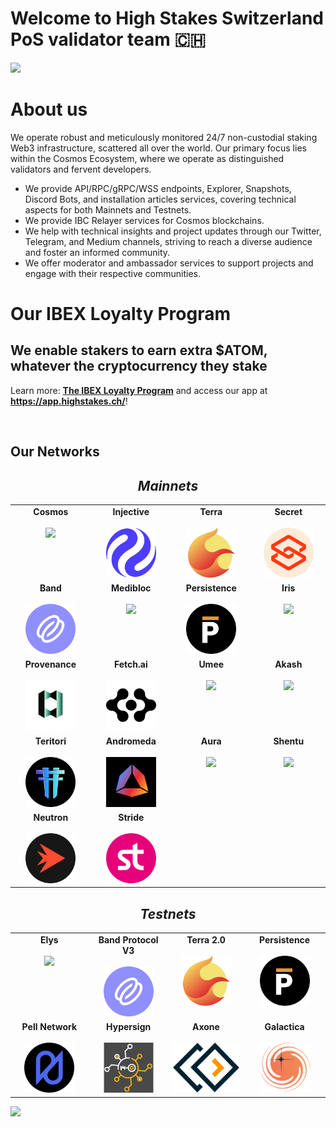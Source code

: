 # Welcome to High Stakes Switzerland PoS validator team 🇨🇭

<img src="https://github.com/HighStakesSwitzerland/.github/assets/88625257/24afd6ba-0e4c-4f4e-ab0c-66b57d173100" style="display: inline-block; margin: 0 auto; max-width: 200px">


# About us

We operate robust and meticulously monitored 24/7 non-custodial staking Web3 infrastructure, scattered all over the world.
Our primary focus lies within the Cosmos Ecosystem, where we operate as distinguished validators and fervent developers.

- We provide API/RPC/gRPC/WSS endpoints, Explorer, Snapshots, Discord Bots, and installation articles services, covering technical aspects for both Mainnets and Testnets.
- We provide IBC Relayer services for Cosmos blockchains.
- We help with technical insights and project updates through our Twitter, Telegram, and Medium channels, striving to reach a diverse audience and foster an informed community.
- We offer moderator and ambassador services to support projects and engage with their respective communities.


# Our IBEX Loyalty Program

## We enable stakers to earn extra $ATOM, whatever the cryptocurrency they stake

Learn more: <b><a href="https://highstakes.ch/earn-ibex/" target="_blank">The IBEX Loyalty Program</a></b> and access our app at <b><a href="https://app.highstakes.ch/" target="_blank">https://app.highstakes.ch/</a></b>!

<br/>

## Our Networks

<div align="center">
  <div>
    <h2><i>
      Mainnets
    </i></h2>
  </div>
</div>

<table width="400px" align="center">
  <tbody>
  <tr valign="top">
    <td width="130px" align="center">
      <span><strong>Cosmos</strong></span><br><br />
      <a href="https://wallet.keplr.app/chains/cosmos-hub?modal=validator&chain=cosmoshub-4&validator_address=cosmosvaloper1yh089p0cre4nhpdqw35uzde5amg3qzexkeggdn" target="_blank" rel="noopener noreferrer">
        <img height="80px" src="https://raw.githubusercontent.com/cosmos/chain-registry/master/cosmoshub/images/atom.svg">
      </a>
    </td>
    <td width="130px" align="center">
      <span><strong>Injective</strong></span><br><br />
      <a href="https://wallet.keplr.app/chains/injective?modal=validator&chain=injective-1&validator_address=injvaloper1f2kdg34689x93cvw2y59z7y46dvz2fk8lhddfz" target="_blank" rel="noopener noreferrer">
        <img height="80px" src="https://raw.githubusercontent.com/cosmos/chain-registry/master/injective/images/inj.svg">
      </a>
    </td>
    <td width="130px" align="center">
      <span><strong>Terra</strong></span><br><br />
      <a href="https://restake.highstakes.ch/terra2/terravaloper1pgyelqv0hwjavgf6vhdm4e4pt766wfxxczu20l" target="_blank" rel="noopener noreferrer">
        <img height="80px" src="https://raw.githubusercontent.com/cosmos/chain-registry/master/terra2/images/luna.svg">
      </a>
    </td>
    <td width="130px" align="center">
      <span><strong>Secret</strong></span><br><br />
      <a href="https://wallet.keplr.app/chains/secret-network?modal=validator&chain=secret-4&validator_address=secretvaloper1jgx4pn3acae9esq5zha5ym3kzhq6x60frjwkrp" target="_blank" rel="noopener noreferrer">
        <img height="80px" src="https://raw.githubusercontent.com/cosmos/chain-registry/master/secretnetwork/images/scrt.svg">
      </a>
    </td>
    </tr>
  <tr valign="top">
    <td width="130px" align="center">
      <span><strong>Band</strong></span><br><br />
      <a href="https://restake.highstakes.ch/bandchain/bandvaloper1uytng9pl50mtedmsdrzanvy8vgxttvysw59ugd" target="_blank" rel="noopener noreferrer">
        <img height="80px" src="https://raw.githubusercontent.com/cosmos/chain-registry/master/bandchain/images/band.svg">
      </a>
    </td>
    <td width="130px" align="center">
      <span><strong>Medibloc</strong></span><br><br />
      <a href="https://restake.highstakes.ch/panacea/panaceavaloper168nzml66rvh8ay93j63jptn6l9yqnk7k8r5fgd" target="_blank" rel="noopener noreferrer">
        <img height="80px" src="https://raw.githubusercontent.com/cosmos/chain-registry/master/panacea/images/med.svg">
      </a>
    </td>
    <td width="130px" align="center">
      <span><strong>Persistence</strong></span><br><br />
      <a href="https://wallet.keplr.app/chains/persistence?modal=validator&chain=core-1&validator_address=persistencevaloper1yvcrahdpctyg77l67cnnhqf4ef5j8kanq8jeqv" target="_blank" rel="noopener noreferrer">
        <img height="80px" src="https://raw.githubusercontent.com/cosmos/chain-registry/master/persistence/images/xprt.svg">
      </a>
    </td>
    <td width="130px" align="center">
      <span><strong>Iris</strong></span><br><br />
      <a href="https://restake.highstakes.ch/irisnet/iva1563p28q6qthzsq86jnywd5a8y8put33tqukl8d" target="_blank" rel="noopener noreferrer">
        <img height="80px" src="https://raw.githubusercontent.com/cosmos/chain-registry/master/irisnet/images/iris.svg">
      </a>
    </td>
     </tr>
    <tr valign="top">
    <td width="130px" align="center">
      <span><strong>Provenance</strong></span><br><br />
      <a href="https://restake.highstakes.ch/provenance/pbvaloper1wh4yc8q7jpxg5tlh94yafjeza7a6nlmd85jhre" target="_blank" rel="noopener noreferrer">
        <img height="80px" src="https://raw.githubusercontent.com/cosmos/chain-registry/master/provenance/images/prov.svg">
      </a>
    </td>
    <td width="130px" align="center">
      <span><strong>Fetch.ai</strong></span><br><br />
      <a href="https://restake.highstakes.ch/fetchhub/fetchvaloper1jfxur0jse6u2h5qywhhdtnee3z4zd5cxgz2m5d" target="_blank" rel="noopener noreferrer">
        <img height="80px" src="https://raw.githubusercontent.com/cosmos/chain-registry/master/fetchhub/images/fet.svg">
      </a>
    </td>
    <td width="130px" align="center">
      <span><strong>Umee</strong></span><br><br />
      <a href="https://wallet.keplr.app/chains/umee?modal=validator&chain=umee-1&validator_address=umeevaloper1rtdcc3ukvf80xzqk00nsj5v06edf39q0yxe2ve" target="_blank" rel="noopener noreferrer">
        <img height="80px" src="https://raw.githubusercontent.com/cosmos/chain-registry/master/umee/images/umee.svg">
      </a>
    </td>
    <td width="130px" align="center">
      <span><strong>Akash</strong></span><br><br />
      <a href="https://wallet.keplr.app/chains/akash?modal=validator&chain=akashnet-2&validator_address=akashvaloper17rzdt88vawuuq797jffk0dc9daw4vkgpumh60w" target="_blank" rel="noopener noreferrer">
        <img height="80px" src="https://raw.githubusercontent.com/cosmos/chain-registry/master/akash/images/akt.svg">
      </a>
    </td>  
        </tr>
  </tr>
    <tr valign="top">
    <td width="130px" align="center">
      <span><strong>Teritori</strong></span><br><br />
      <a href="https://restake.highstakes.ch/teritori/torivaloper16dzaxgnq9zlac7yl3ar3zp4y2zgr9fm04w5ds9" target="_blank" rel="noopener noreferrer">
        <img height="80px" src="https://raw.githubusercontent.com/cosmos/chain-registry/master/teritori/images/utori.svg">
      </a>
    </td>
    <td width="130px" align="center">
    <span><strong>Andromeda</strong></span><br><br />
    <a href="https://restake.highstakes.ch/andromeda/andrvaloper1ye3jpahj62jl7ds7ew2kngt20kplz4v2j5shf8" target="_blank" rel="noopener noreferrer">
      <img height="80px" src="https://raw.githubusercontent.com/cosmos/chain-registry/master/andromeda/images/andromeda-logo.png">
    </a>
  </td>
    <td width="130px" align="center">
      <span><strong>Aura</strong></span><br><br />
      <a href="https://aurascan.io/validators/auravaloper1282l7pgtfpfalgcdng9mjqura6m48a5855dfus" target="_blank" rel="noopener noreferrer">
        <img height="80px" src="https://raw.githubusercontent.com/cosmos/chain-registry/master/aura/images/Aura-logo-2.2.svg">
      </a>
    </td>
      <td width="130px" align="center">
      <span><strong>Shentu</strong></span><br><br />
      <a href="https://wallet.keplr.app/chains/shentu?modal=validator&chain=shentu-2.2&validator_address=shentuvaloper1l5zz0v9ss3klrmga49uxha7f0fmpxmjx8kv6xy" target="_blank" rel="noopener noreferrer">
        <img height="80px" src="https://raw.githubusercontent.com/cosmos/chain-registry/master/shentu/images/ctk.svg">
      </a>
    </td>
      </tr>
  </tr>
    <tr valign="top">
    <td width="130px" align="center">
      <span><strong>Neutron</strong></span><br><br />
      <a href="https://wallet.keplr.app/chains/neutron" target="_blank" rel="noopener noreferrer">
        <img height="80px" src="https://raw.githubusercontent.com/cosmos/chain-registry/master/neutron/images/ntrn.svg">
      </a>
    </td>
    <td width="130px" align="center">
      <span><strong>Stride</strong></span><br><br />
      <a href="https://wallet.keplr.app/chains/stride" target="_blank" rel="noopener noreferrer">
        <img height="80px" src="https://raw.githubusercontent.com/cosmos/chain-registry/master/stride/images/strd.svg">
      </a>
    </td>
  </tr>
  </tbody>
</table>

<div align="center">
  <div>
    <h2><i>
      Testnets
    </i></h2>
  </div>
</div>
<table width="400px" align="center">
  <tbody>
  <tr valign="top">
    <td width="130px" align="center">
      <span><strong>Elys</strong></span><br><br />
      <a href="https://testnet.ping.pub/elys/" target="_blank" rel="noopener noreferrer">
        <img height="80px" src="https://testnet.ping.pub/logos/elys.png">
      </a>
    </td>
    <td width="130px" align="center">
      <span><strong>Band Protocol V3</strong></span><br><br />
      <a href="https://band-v3-testnet.cosmoscan.io/validator/bandvaloper18yk3stlsjwfm87ekqpntjgnf4hq9vh4dskdhz9" target="_blank" rel="noopener noreferrer">
        <img height="80px" src="https://raw.githubusercontent.com/cosmos/chain-registry/refs/heads/master/bandchain/images/band.svg">
      </a>
    </td>
    <td width="130px" align="center">
      <span><strong>Terra 2.0</strong></span><br><br />
      <a href="https://finder.terra.money/testnet/validator/terravaloper194khd5cqtmu377ay02wx24wajw44h472vwuhxp" target="_blank" rel="noopener noreferrer">
        <img height="80px" src="https://raw.githubusercontent.com/cosmos/chain-registry/master/terra2/images/luna.svg">
      </a>
    </td>
    <td width="130px" align="center">
      <span><strong>Persistence</strong></span><br><br />
      <a href="https://testnet.mintscan.io/persistence-testnet/validators/persistencevaloper1akxdfne7vm4zr6ftg5xm8m8lpazxeyx7jesm3a" target="_blank" rel="noopener noreferrer">
        <img height="80px" src="https://raw.githubusercontent.com/cosmos/chain-registry/master/persistence/images/xprt.svg">
      </a>
    </td>
      </tr>
  <tr valign="top">
    <td width="130px" align="center">
      <span><strong>Pell Network</strong></span><br><br />
      <a href="https://testnet.pell.explorers.guru/validator/pellvaloper1a925d5avghcyyhjp6mj9xz8yajrqezmry9xyng" target="_blank" rel="noopener noreferrer">
        <img height="80px" src="https://raw.githubusercontent.com/0xPellNetwork/pell_media_kit/refs/heads/main/logos/500r_blueblack.svg">
      </a>
    </td>
    <td width="130px" align="center">
      <span><strong>Hypersign</strong></span><br><br />
      <a href="https://explorer.hypersign.id/hypersign-testnet/staking/hidvaloper1qrty2e6kr3jwc6xwmy4s0wgvk2hk9khv9yx2fg" target="_blank" rel="noopener noreferrer">
        <img height="80px" src="https://raw.githubusercontent.com/cosmos/chain-registry/master/testnets/hypersigntestnet/images/hypersign.png">
      </a>
    </td>
    <td width="130px" align="center">
      <span><strong>Axone</strong></span><br><br />
      <a href="https://okp4.network/" target="_blank" rel="noopener noreferrer">
        <img height="80px" src="https://raw.githubusercontent.com/axone-protocol/ping-explorer/refs/heads/main/src/assets/logo-white.svg">
      </a>
    </td>
   <td width="130px" align="center">
      <span><strong>Galactica</strong></span><br><br />
      <a href="https://testnet.itrocket.net/galactica/staking/galavaloper1xxz5zr5xpneg327z06wmvwh2tq2s8q72wh9vt0" target="_blank" rel="noopener noreferrer">
        <img height="80px" src="https://raw.githubusercontent.com/cosmos/chain-registry/refs/heads/master/galactica/images/galactica.svg">
      </a>
    </td> 
  </tr>
  </tbody>
</table>
<img  height="80px" src="https://github.com/HighStakesSwitzerland/.github/assets/88625257/24afd6ba-0e4c-4f4e-ab0c-66b57d173100" style="text-align: center; display: inline-block; margin: 0 auto; max-width: 1200px">
